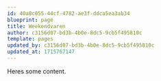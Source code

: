 ```yaml
---
id: 40a0c055-44cf-4782-ae3f-ddca5ea3ab34
blueprint: page
title: Weekendvaren
author: c3156d07-bd3b-4b0e-8dc5-9cb5f495810c
template: pages
updated_by: c3156d07-bd3b-4b0e-8dc5-9cb5f495810c
updated_at: 1715767147
---
```

Heres some content.